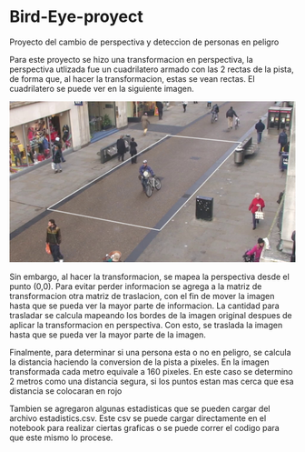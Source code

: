 # Bird-Eye-proyect
Proyecto del cambio de perspectiva y deteccion de personas en peligro

Para este proyecto se hizo una transformacion en perspectiva, la perspectiva utlizada fue un cuadrilatero armado con las 2 rectas de la pista, de forma que, al hacer la transformacion, estas se vean rectas. El cuadrilatero se puede ver en la siguiente imagen.

![](Perspectiva_utilizada.jpg)


Sin embargo, al hacer la transformacion, se mapea la perspectiva desde el punto (0,0). Para evitar perder informacion se agrega a la matriz de transformacion otra matriz de traslacion, con el fin de mover la imagen hasta que se pueda ver la mayor parte de informacion. La cantidad para trasladar se calcula mapeando los bordes de la imagen original despues de aplicar la transformacion en perspectiva. Con esto, se traslada la imagen hasta que se pueda ver la mayor parte de la imagen.

Finalmente, para determinar si una persona esta o no en peligro, se calcula la distancia haciendo la conversion de la pista a pixeles. En la imagen transformada cada metro equivale a 160 pixeles. En este caso se determino 2 metros como una distancia segura, si los puntos estan mas cerca que esa distancia se colocaran en rojo


Tambien se agregaron algunas estadisticas que se pueden cargar del archivo estadistics.csv. Este csv se puede cargar directamente en el notebook para realizar ciertas graficas o se puede correr el codigo para que este mismo lo procese.
